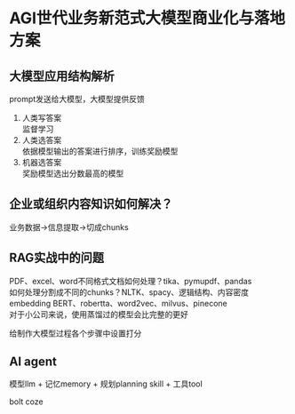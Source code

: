 # AGI世代业务新范式大模型商业化与落地方案
## 大模型应用结构解析
prompt发送给大模型，大模型提供反馈  
1. 人类写答案  
   监督学习  
2. 人类选答案  
   依据模型输出的答案进行排序，训练奖励模型  
3. 机器选答案  
   奖励模型选出分数最高的模型  
## 企业或组织内容知识如何解决？  
业务数据→信息提取→切成chunks
## RAG实战中的问题
PDF、excel、word不同格式文档如何处理？tika、pymupdf、pandas  
如何处理分割成不同的chunks？NLTK、spacy、逻辑结构、内容密度  
embedding BERT、robertta、word2vec、milvus、pinecone  
对于小公司来说，使用蒸馏过的模型会比完整的更好  

给制作大模型过程各个步骤中设置打分  

## AI agent
模型llm + 记忆memory + 规划planning skill + 工具tool  

bolt coze
